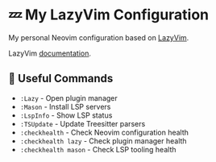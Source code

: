 # 💤 My LazyVim Configuration

My personal Neovim configuration based on [LazyVim](https://github.com/LazyVim/LazyVim).

LazyVim [documentation](https://lazyvim.github.io/installation).

## 🔧 Useful Commands

- `:Lazy` - Open plugin manager
- `:Mason` - Install LSP servers
- `:LspInfo` - Show LSP status
- `:TSUpdate` - Update Treesitter parsers
- `:checkhealth` - Check Neovim configuration health
- `:checkhealth lazy` - Check plugin manager health
- `:checkhealth mason` - Check LSP tooling health
